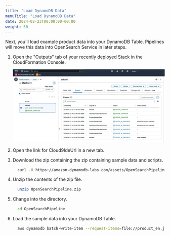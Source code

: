 ```yaml
---
title: "Load DynamoDB Data"
menuTitle: "Load DynamoDB Data"
date: 2024-02-23T00:00:00-00:00
weight: 50
---
```

Next, you'll load example product data into your DynamoDB Table. Pipelines will move this data into OpenSearch Service in later steps.

 1. Open the "Outputs" tab of your recently deployed Stack in the CloudFormation Console.

    ![CloudFormation Outputs](/static/images/ddb-os-zetl2.jpg)
 1. Open the link for Cloud9IdeUrl in a new tab.
 1. Download the zip containing the zip containing sample data and scripts.
    ```bash
      curl -O https://amazon-dynamodb-labs.com/assets/OpenSearchPipeline.zip
    ```
 1. Unzip the contents of the zip file.
    ```bash
      unzip OpenSearchPipeline.zip 
    ```
 1. Change into the directory.
    ```bash
      cd OpenSearchPipeline
    ```
 1. Load the sample data into your DynamoDB Table.
    ```bash
      aws dynamodb batch-write-item --request-items=file://product_en.json
    ```

